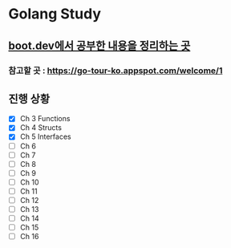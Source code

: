 # Golang Study

## [boot.dev에서 공부한 내용을 정리하는 곳](https://boot.dev)
### 참고할 곳 : https://go-tour-ko.appspot.com/welcome/1

## 진행 상황
- [x] Ch 3 Functions
- [x] Ch 4 Structs
- [x] Ch 5 Interfaces
- [ ] Ch 6
- [ ] Ch 7
- [ ] Ch 8
- [ ] Ch 9
- [ ] Ch 10
- [ ] Ch 11
- [ ] Ch 12
- [ ] Ch 13
- [ ] Ch 14
- [ ] Ch 15
- [ ] Ch 16
